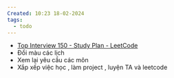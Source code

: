 ```yaml
---
Created: 10:23 18-02-2024
tags:
  - todo
---
```


- [Top Interview 150 - Study Plan - LeetCode](https://leetcode.com/studyplan/top-interview-150/)
- Đổi màu các lịch
- Xem lại yêu cầu các môn 
- Xắp xếp việc học , làm project , luyện TA và leetcode


